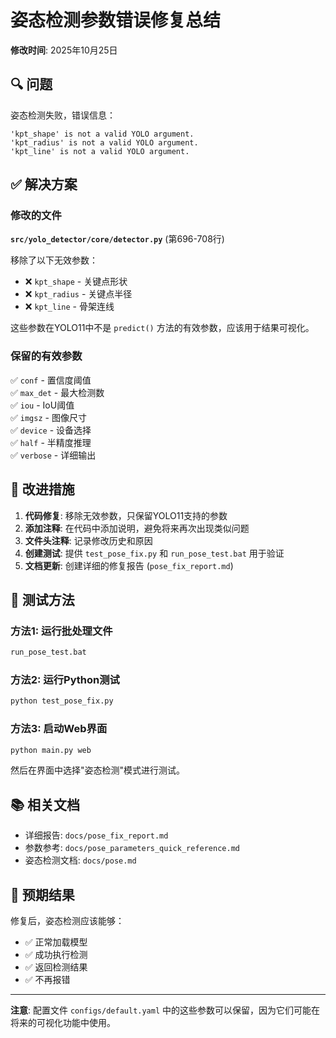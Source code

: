 # 姿态检测参数错误修复总结

**修改时间**: 2025年10月25日

## 🔍 问题

姿态检测失败，错误信息：
```
'kpt_shape' is not a valid YOLO argument.
'kpt_radius' is not a valid YOLO argument.
'kpt_line' is not a valid YOLO argument.
```

## ✅ 解决方案

### 修改的文件

**`src/yolo_detector/core/detector.py`** (第696-708行)

移除了以下无效参数：
- ❌ `kpt_shape` - 关键点形状
- ❌ `kpt_radius` - 关键点半径
- ❌ `kpt_line` - 骨架连线

这些参数在YOLO11中不是 `predict()` 方法的有效参数，应该用于结果可视化。

### 保留的有效参数

✅ `conf` - 置信度阈值  
✅ `max_det` - 最大检测数  
✅ `iou` - IoU阈值  
✅ `imgsz` - 图像尺寸  
✅ `device` - 设备选择  
✅ `half` - 半精度推理  
✅ `verbose` - 详细输出

## 📝 改进措施

1. **代码修复**: 移除无效参数，只保留YOLO11支持的参数
2. **添加注释**: 在代码中添加说明，避免将来再次出现类似问题
3. **文件头注释**: 记录修改历史和原因
4. **创建测试**: 提供 `test_pose_fix.py` 和 `run_pose_test.bat` 用于验证
5. **文档更新**: 创建详细的修复报告 (`pose_fix_report.md`)

## 🧪 测试方法

### 方法1: 运行批处理文件
```bash
run_pose_test.bat
```

### 方法2: 运行Python测试
```bash
python test_pose_fix.py
```

### 方法3: 启动Web界面
```bash
python main.py web
```
然后在界面中选择"姿态检测"模式进行测试。

## 📚 相关文档

- 详细报告: `docs/pose_fix_report.md`
- 参数参考: `docs/pose_parameters_quick_reference.md`
- 姿态检测文档: `docs/pose.md`

## 🎯 预期结果

修复后，姿态检测应该能够：
- ✅ 正常加载模型
- ✅ 成功执行检测
- ✅ 返回检测结果
- ✅ 不再报错

---

**注意**: 配置文件 `configs/default.yaml` 中的这些参数可以保留，因为它们可能在将来的可视化功能中使用。

